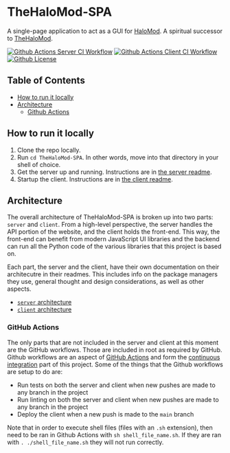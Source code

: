 # TheHaloMod-SPA
A single-page application to act as a GUI for [HaloMod](https://github.com/halomod/halomod). A spiritual successor to [TheHaloMod](https://github.com/halomod/TheHaloMod).

[![Github Actions Server CI Workflow](https://img.shields.io/github/workflow/status/halomod/TheHaloMod-SPA/Server%20CI?label=Server%20CI)](https://github.com/halomod/TheHaloMod-SPA/actions/workflows/server.yaml)
[![Github Actions Client CI Workflow](https://img.shields.io/github/workflow/status/halomod/TheHaloMod-SPA/Client%20CI?label=Client%20CI)](https://github.com/halomod/TheHaloMod-SPA/actions/workflows/client.yaml)
[![Github License](https://img.shields.io/github/license/halomod/TheHaloMod-SPA)]()

## Table of Contents

- [How to run it locally](#how-to-run-it-locally)
- [Architecture](#architecture)
  - [Github Actions](#github-actions)

## How to run it locally

1. Clone the repo locally.
1. Run `cd TheHaloMod-SPA`. In other words, move into that directory in your shell of choice. 
1. Get the server up and running. Instructions are in [the server readme](server#thehalomod-spa-server).
1. Startup the client. Instructions are in [the client readme](client#thehalomod-spa-client).

## Architecture

The overall architecture of TheHaloMod-SPA is broken up into two parts: `server` and `client`. From a high-level perspective, the server handles the API portion of the website, and the client holds the front-end. This way, the front-end can benefit from modern JavaScript UI libraries and the backend can run all the Python code of the various libraries that this project is based on.

Each part, the server and the client, have their own documentation on their architecutre in their readmes. This includes info on the package managers they use, general thought and design considerations, as well as other aspects.

- [`server` architecture](server#architecture)
- [`client` architecture](client#architecture)

### GitHub Actions

The only parts that are not included in the server and client at this moment are the GitHub workflows. Those are included in root as required by GitHub. Github workflows are an aspect of [GitHub Actions](https://docs.github.com/en/actions) and form the [continuous integration](https://en.wikipedia.org/wiki/Continuous_integration) part of this project. Some of the things that the Github workflows are setup to do are:

- Run tests on both the server and client when new pushes are made to any branch in the project
- Run linting on both the server and client when new pushes are made to any branch in the project
- Deploy the client when a new push is made to the `main` branch 

Note that in order to execute shell files (files with an `.sh` extension), then need to be ran in Github Actions with `sh shell_file_name.sh`. If they are ran with `. ./shell_file_name.sh` they will not run correctly.
